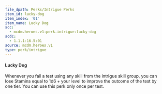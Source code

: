 ```yaml
---
file_dpath: Perks/Intrigue Perks
item_id: lucky-dog
item_index: '01'
item_name: Lucky Dog
scc:
  - mcdm.heroes.v1:perk.intrigue:lucky-dog
scdc:
  - 1.1.1:16.5:01
source: mcdm.heroes.v1
type: perk/intrigue
---
```


#### Lucky Dog

Whenever you fail a test using any skill from the intrigue skill group, you can lose Stamina equal to 1d6 + your level to improve the outcome of the test by one tier. You can use this perk only once per test.
